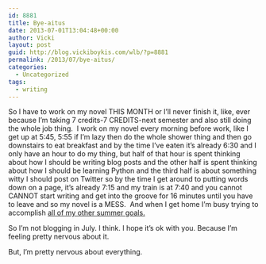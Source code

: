 ```yaml
---
id: 8881
title: Bye-aitus
date: 2013-07-01T13:04:48+00:00
author: Vicki
layout: post
guid: http://blog.vickiboykis.com/wlb/?p=8881
permalink: /2013/07/bye-aitus/
categories:
  - Uncategorized
tags:
  - writing
---
```

So I have to work on my novel THIS MONTH or I&#8217;ll never finish it, like, ever because I&#8217;m taking 7 credits-7 CREDITS-next semester and also still doing the whole job thing.  I work on my novel every morning before work, like I get up at 5:45, 5:55 if I&#8217;m lazy then do the whole shower thing and then go downstairs to eat breakfast and by the time I&#8217;ve eaten it&#8217;s already 6:30 and I only have an hour to do my thing, but half of that hour is spent thinking about how I should be writing blog posts and the other half is spent thinking about how I should be learning Python and the third half is about something witty I should post on Twitter so by the time I get around to putting words down on a page, it&#8217;s already 7:15 and my train is at 7:40 and you cannot CANNOT start writing and get into the groove for 16 minutes until you have to leave and so my novel is a MESS.  And when I get home I&#8217;m busy trying to accomplish [all of my other summer goals.](http://blog.vickiboykis.com/wlb/2013/05/summer-is-looking-too-ambitious/)

So I&#8217;m not blogging in July. I think. I hope it&#8217;s ok with you. Because I&#8217;m feeling pretty nervous about it.

But, I&#8217;m pretty nervous about everything.